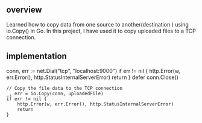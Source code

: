 ## overview


Learned how to copy data from one source to another(destination ) using io.Copy() in Go. In this project, I have used it to copy uploaded files to a TCP connection.


## implementation


conn, err := net.Dial("tcp", "localhost:9000")
	if err != nil {
		http.Error(w, err.Error(), http.StatusInternalServerError)
		return
	}
	defer conn.Close()

	// Copy the file data to the TCP connection
	_, err = io.Copy(conn, uploadedFile)
	if err != nil {
		http.Error(w, err.Error(), http.StatusInternalServerError)
		return
	}
